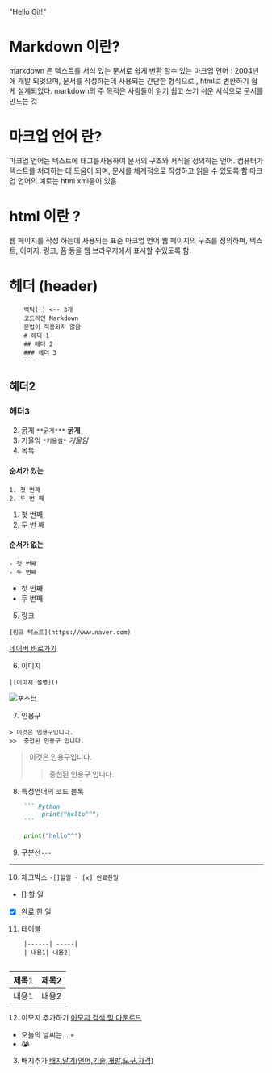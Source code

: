 "Hello Git!" 

# Markdown 이란? 
markdown 은 텍스트를 서식 있는 문서로 쉽게 변환 할수 있는 마크업 언어 : 2004년애 개발 되엇으며, 문서를 작성하는데 사용되는 간단한 형식으로 , html로 변환하기 쉽게 설계되었다.
markdown의 주 목적은 사람들이 읽기 쉽고 쓰기 쉬운 서식으로 문서를 만드는 것

# 마크업 언어 란?
마크업 언어는 텍스트에 태그를사용하여 문서의 구조와 서식을 정의하는 언어.
컴퓨터가 텍스트를 처리하는 데 도움이 되며, 문서를 체계적으로 작성하고 읽을 수 있도록 함
마크업 언어의 예로는 html xml읃이 있음

# html 이란 ?
웹 페이지를 작성 하는데 사용되는 표준 마크업 언어
웹 페이지의 구조를 정의하며, 텍스트, 이미지. 링크, 폼 등을 웹 브라우저에서 표시할 수있도록 함.

# **헤더 (header)**
```
    백틱(`) <-- 3개
    코드라인 Markdown
    문법이 적용되지 않음
    # 헤더 1
    ## 헤더 2
    ### 헤더 3
    -----
```
## 헤더2
### 헤더3

2. 굵게 
```**굵게***```
**굵게**
3. 기울임
```*기울임*```
*기울임*
4. 목록
#### 순서가 있는
```
1. 첫 번째
2. 두 번 째
```
1. 첫 번째
2. 두 번 째
#### 순서가 없는
```
- 첫 번째
- 두 번째
```
- 첫 번째
- 두 번째

5. 링크
```
[링크 텍스트](https://www.naver.com)
```
[네이버 바로가기](https://www.naver.com)

6. 이미지
```
|[이미지 설명]()
```
![포스터](https://)

7. 인용구
```
> 이것은 인용구입니다.
>>  중첩된 인용구 입니다.
```
> 이것은 인용구입니다.
>> 중첩된 인용구 입니다.

8. 특정언어의 코드 블록
``` Markdown
    ``` Python
         print("hello^^")
    ```
```
```python
    print("hello^^")
```

9. 구분선```---```
---
10. 체크박스
``` -[]할일 - [x] 완료한일 ```
- [] 할 일
- [x] 완료 한 일

11. 테이블
``` | 제목1 | 제목2 |
    |------| -----|
    | 내용1| 내용2|
    
```
| 제목1 | 제목2 |
|------|-----|
| 내용1| 내용2|

12. 이모지 추가하기
[이모지 검색 및 다운로드](https://emojipedia.org/)

- 오늘의 날씨는....💀
- 😭

3. 배지추가
[배지달기(언어,기술,개발,도구,자격)](https://simpleicons.org)
